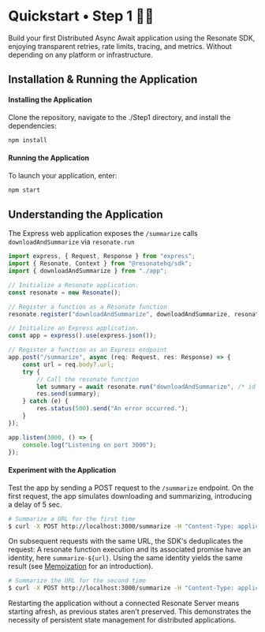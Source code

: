 # Quickstart • Step 1 🏴‍☠️

Build your first Distributed Async Await application using the Resonate SDK, enjoying transparent retries, rate limits, tracing, and metrics. Without depending on any platform or infrastructure.

## Installation & Running the Application

#### Installing the Application

Clone the repository, navigate to the ./Step1 directory, and install the dependencies:

```bash
npm install
```
#### Running the Application

To launch your application, enter:

```bash
npm start
```

## Understanding the Application

The Express web application exposes the `/summarize` calls `downloadAndSummarize` via `resonate.run`  

```typescript
import express, { Request, Response } from "express";
import { Resonate, Context } from "@resonatehq/sdk";
import { downloadAndSummarize } from "./app";

// Initialize a Resonate application.
const resonate = new Resonate();

// Register a function as a Resonate function
resonate.register("downloadAndSummarize", downloadAndSummarize, resonate.options({ timeout: 20000 }));

// Initialize an Express application.
const app = express().use(express.json());

// Register a function as an Express endpoint
app.post("/summarize", async (req: Request, res: Response) => {
    const url = req.body?.url;
    try {
        // Call the resonate function
        let summary = await resonate.run("downloadAndSummarize", /* id */ `summarize-${url}`, /* param */ url);
        res.send(summary);
    } catch (e) {
        res.status(500).send("An error occurred.");
    }
});

app.listen(3000, () => {
    console.log("Listening on port 3000");
});
```

#### Experiment with the Application

Test the app by sending a POST request to the `/summarize` endpoint. On the first request, the app simulates downloading and summarizing, introducing a delay of 5 sec.

```bash
# Summarize a URL for the first time
$ curl -X POST http://localhost:3000/summarize -H "Content-Type: application/json" -d '{"url": "http://example.com"}'
```

On subsequent requests with the same URL, the SDK's deduplicates the request: A resonate function execution and its associated promise have an identity, here `summarize-${url}`. Using the same identity yields the same result (see [Memoization](https://en.wikipedia.org/wiki/Memoization) for an introduction).

```bash
# Summarize the URL for the second time
$ curl -X POST http://localhost:3000/summarize -H "Content-Type: application/json" -d '{"url": "http://example.com"}'
```

Restarting the application without a connected Resonate Server means starting afresh, as previous states aren't preserved. This demonstrates the necessity of persistent state management for distributed applications.